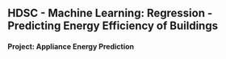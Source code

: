 ## HDSC - Machine Learning: Regression - Predicting Energy Efficiency of Buildings
#### Project: Appliance Energy Prediction

